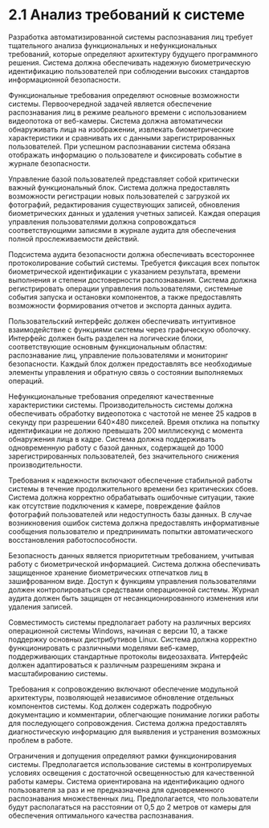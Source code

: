 # 2.1 Анализ требований к системе

Разработка автоматизированной системы распознавания лиц требует тщательного анализа функциональных и нефункциональных требований, которые определяют архитектуру будущего программного решения. Система должна обеспечивать надежную биометрическую идентификацию пользователей при соблюдении высоких стандартов информационной безопасности.

Функциональные требования определяют основные возможности системы. Первоочередной задачей является обеспечение распознавания лиц в режиме реального времени с использованием видеопотока от веб-камеры. Система должна автоматически обнаруживать лица на изображении, извлекать биометрические характеристики и сравнивать их с данными зарегистрированных пользователей. При успешном распознавании система обязана отображать информацию о пользователе и фиксировать событие в журнале безопасности.

Управление базой пользователей представляет собой критически важный функциональный блок. Система должна предоставлять возможности регистрации новых пользователей с загрузкой их фотографий, редактирования существующих записей, обновления биометрических данных и удаления учетных записей. Каждая операция управления пользователями должна сопровождаться соответствующими записями в журнале аудита для обеспечения полной прослеживаемости действий.

Подсистема аудита безопасности должна обеспечивать всестороннее протоколирование событий системы. Требуется фиксация всех попыток биометрической идентификации с указанием результата, времени выполнения и степени достоверности распознавания. Система должна регистрировать операции управления пользователями, системные события запуска и остановки компонентов, а также предоставлять возможности формирования отчетов и экспорта данных аудита.

Пользовательский интерфейс должен обеспечивать интуитивное взаимодействие с функциями системы через графическую оболочку. Интерфейс должен быть разделен на логические блоки, соответствующие основным функциональным областям: распознавание лиц, управление пользователями и мониторинг безопасности. Каждый блок должен предоставлять все необходимые элементы управления и обратную связь о состоянии выполняемых операций.

Нефункциональные требования определяют качественные характеристики системы. Производительность системы должна обеспечивать обработку видеопотока с частотой не менее 25 кадров в секунду при разрешении 640×480 пикселей. Время отклика на попытку идентификации не должно превышать 200 миллисекунд с момента обнаружения лица в кадре. Система должна поддерживать одновременную работу с базой данных, содержащей до 1000 зарегистрированных пользователей, без значительного снижения производительности.

Требования к надежности включают обеспечение стабильной работы системы в течение продолжительного времени без критических сбоев. Система должна корректно обрабатывать ошибочные ситуации, такие как отсутствие подключения к камере, повреждение файлов фотографий пользователей или недоступность базы данных. В случае возникновения ошибок система должна предоставлять информативные сообщения пользователю и предпринимать попытки автоматического восстановления работоспособности.

Безопасность данных является приоритетным требованием, учитывая работу с биометрической информацией. Система должна обеспечивать защищенное хранение биометрических отпечатков лиц в зашифрованном виде. Доступ к функциям управления пользователями должен контролироваться средствами операционной системы. Журнал аудита должен быть защищен от несанкционированного изменения или удаления записей.

Совместимость системы предполагает работу на различных версиях операционной системы Windows, начиная с версии 10, а также поддержку основных дистрибутивов Linux. Система должна корректно функционировать с различными моделями веб-камер, поддерживающих стандартные протоколы видеозахвата. Интерфейс должен адаптироваться к различным разрешениям экрана и масштабированию системы.

Требования к сопровождению включают обеспечение модульной архитектуры, позволяющей независимое обновление отдельных компонентов системы. Код должен содержать подробную документацию и комментарии, облегчающие понимание логики работы для последующего сопровождения. Система должна предоставлять диагностическую информацию для выявления и устранения возможных проблем в работе.

Ограничения и допущения определяют рамки функционирования системы. Предполагается использование системы в контролируемых условиях освещения с достаточной освещенностью для качественной работы камеры. Система ориентирована на идентификацию одного пользователя за раз и не предназначена для одновременного распознавания множественных лиц. Предполагается, что пользователи будут располагаться на расстоянии от 0,5 до 2 метров от камеры для обеспечения оптимального качества распознавания.